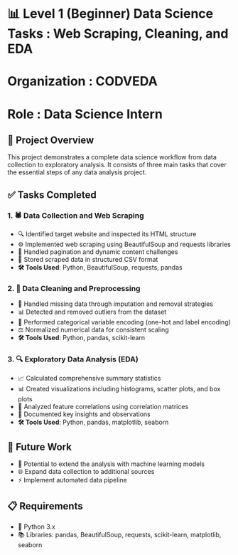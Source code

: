 # 📊 Level 1 (Beginner) Data Science Tasks : Web Scraping, Cleaning, and EDA
# Organization : CODVEDA 
# Role : Data Science Intern


## 🚀 Project Overview
This project demonstrates a complete data science workflow from data collection to exploratory analysis. It consists of three main tasks that cover the essential steps of any data analysis project.

## ✅ Tasks Completed

### 1. 🕷️ Data Collection and Web Scraping
- 🔍 Identified target website and inspected its HTML structure
- ⚙️ Implemented web scraping using BeautifulSoup and requests libraries
- 🔄 Handled pagination and dynamic content challenges
- 💾 Stored scraped data in structured CSV format
- **🛠️ Tools Used**: Python, BeautifulSoup, requests, pandas

### 2. 🧹 Data Cleaning and Preprocessing
- 🧩 Handled missing data through imputation and removal strategies
- 📊 Detected and removed outliers from the dataset
- 🔢 Performed categorical variable encoding (one-hot and label encoding)
- ⚖️ Normalized numerical data for consistent scaling
- **🛠️ Tools Used**: Python, pandas, scikit-learn

### 3. 🔍 Exploratory Data Analysis (EDA)
- 📈 Calculated comprehensive summary statistics
- 📊 Created visualizations including histograms, scatter plots, and box plots
- 🔗 Analyzed feature correlations using correlation matrices
- 📝 Documented key insights and observations
- **🛠️ Tools Used**: Python, pandas, matplotlib, seaborn


## 🔮 Future Work
- 🤖 Potential to extend the analysis with machine learning models
- 🌐 Expand data collection to additional sources
- ⚡ Implement automated data pipeline

## 📋 Requirements
- 🐍 Python 3.x
- 📚 Libraries: pandas, BeautifulSoup, requests, scikit-learn, matplotlib, seaborn
